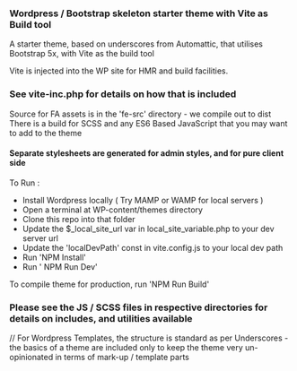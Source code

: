 ### Wordpress / Bootstrap  skeleton starter theme with Vite as Build tool

A starter theme, based on underscores from Automattic, that utilises Bootstrap 5x, with Vite as the build tool

Vite is injected into the WP site for HMR and build facilities. 
### See vite-inc.php for details on how that is included


Source for FA assets is in the 'fe-src' directory - we compile out to dist
There is a build for SCSS and any ES6 Based JavaScript that you may want to add to the theme

#### Separate stylesheets are generated for admin styles, and for pure client side

To Run :

- Install Wordpress locally ( Try MAMP or WAMP for local servers ) 
- Open a terminal at WP-content/themes directory
- Clone this repo into that folder
- Update the $_local_site_url var in local_site_variable.php to your dev server url
- Update the 'localDevPath' const in vite.config.js to your local dev path
- Run 'NPM Install'
- Run ' NPM Run Dev'

To compile theme for production, run 'NPM Run Build'

### Please see the JS / SCSS files in respective directories for details on includes, and utilities available

// For Wordpress Templates, the structure is standard as per Underscores - the basics of a theme are included only
to keep the theme very un-opinionated in terms of mark-up / template parts


